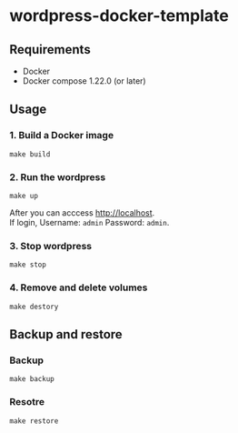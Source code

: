 # wordpress-docker-template

## Requirements
- Docker
- Docker compose 1.22.0 (or later)

## Usage

### 1. Build a Docker image
    make build

### 2. Run the wordpress
	make up

After you can acccess [http://localhost](http://localhost).  
If login, Username: `admin` Password: `admin`.

### 3. Stop wordpress
    make stop

### 4. Remove and delete volumes
    make destory

## Backup and restore

### Backup
	make backup

### Resotre
	make restore